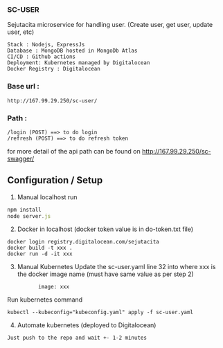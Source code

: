 ### SC-USER
Sejutacita microservice for handling user. (Create user, get user, update user, etc)
```
Stack : Nodejs, ExpressJs
Database : MongoDB hosted in MongoDb Atlas 
CI/CD : Github actions
Deployment: Kubernetes managed by Digitalocean
Docker Registry : Digitalocean
```

### Base url : 
```http://167.99.29.250/sc-user/```

### Path : 
```
/login (POST) ==> to do login
/refresh (POST) ==> to do refresh token
```
for more detail of the api path can be found on http://167.99.29.250/sc-swagger/


## Configuration / Setup

1. Manual localhost run
```javascript
npm install
node server.js
```

2. Docker in localhost (docker token value is in do-token.txt file)
```
docker login registry.digitalocean.com/sejutacita
docker build -t xxx .
docker run -d -it xxx
```

3. Manual Kubernetes
Update the sc-user.yaml line 32  into
where xxx is the docker image name (must have same value as per step 2)
```
          image: xxx
```
Run kubernetes command
```
kubectl --kubeconfig="kubeconfig.yaml" apply -f sc-user.yaml
```
4. Automate kubernetes (deployed to Digitalocean)
```
Just push to the repo and wait +- 1-2 minutes
```